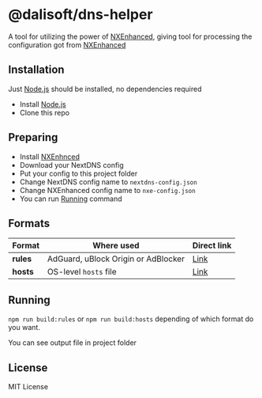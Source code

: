 # @dalisoft/dns-helper

A tool for utilizing the power of [NXEnhanced](https://github.com/hjk789/NXEnhanced), giving tool for processing the
configuration got from [NXEnhanced](https://github.com/hjk789/NXEnhanced)

## Installation

Just [Node.js](https://nodejs.org/en/) should be installed, no dependencies required

- Install [Node.js](https://nodejs.org/en/)
- Clone this repo

## Preparing

- Install [NXEnhnced](https://github.com/hjk789/NXEnhanced)
- Download your NextDNS config
- Put your config to this project folder
- Change NextDNS config name to `nextdns-config.json`
- Change NXEnhanced config name to `nxe-config.json`
- You can run [Running](#running) command

## Formats

| Format    | Where used                          | Direct link                                                                       |
| --------- | ----------------------------------- | --------------------------------------------------------------------------------- |
| **rules** | AdGuard, uBlock Origin or AdBlocker | [Link](https://github.com/dalisoft/dns-helper/releases/latest/download/rules.txt) |
| **hosts** | OS-level `hosts` file               | [Link](https://github.com/dalisoft/dns-helper/releases/latest/download/hosts.txt) |

## Running

`npm run build:rules` or `npm run build:hosts` depending of which format do you want.

You can see output file in project folder

## License

MIT License
